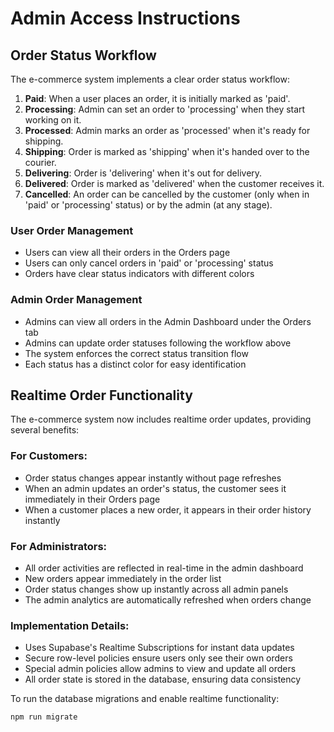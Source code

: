 # Admin Access Instructions

## Order Status Workflow

The e-commerce system implements a clear order status workflow:

1. **Paid**: When a user places an order, it is initially marked as 'paid'.
2. **Processing**: Admin can set an order to 'processing' when they start working on it.
3. **Processed**: Admin marks an order as 'processed' when it's ready for shipping.
4. **Shipping**: Order is marked as 'shipping' when it's handed over to the courier.
5. **Delivering**: Order is 'delivering' when it's out for delivery.
6. **Delivered**: Order is marked as 'delivered' when the customer receives it.
7. **Cancelled**: An order can be cancelled by the customer (only when in 'paid' or 'processing' status) or by the admin (at any stage).

### User Order Management
- Users can view all their orders in the Orders page
- Users can only cancel orders in 'paid' or 'processing' status
- Orders have clear status indicators with different colors

### Admin Order Management
- Admins can view all orders in the Admin Dashboard under the Orders tab
- Admins can update order statuses following the workflow above
- The system enforces the correct status transition flow
- Each status has a distinct color for easy identification

## Realtime Order Functionality

The e-commerce system now includes realtime order updates, providing several benefits:

### For Customers:
- Order status changes appear instantly without page refreshes
- When an admin updates an order's status, the customer sees it immediately in their Orders page
- When a customer places a new order, it appears in their order history instantly

### For Administrators:
- All order activities are reflected in real-time in the admin dashboard
- New orders appear immediately in the order list
- Order status changes show up instantly across all admin panels
- The admin analytics are automatically refreshed when orders change

### Implementation Details:
- Uses Supabase's Realtime Subscriptions for instant data updates
- Secure row-level policies ensure users only see their own orders
- Special admin policies allow admins to view and update all orders
- All order state is stored in the database, ensuring data consistency

To run the database migrations and enable realtime functionality:
```
npm run migrate
``` 